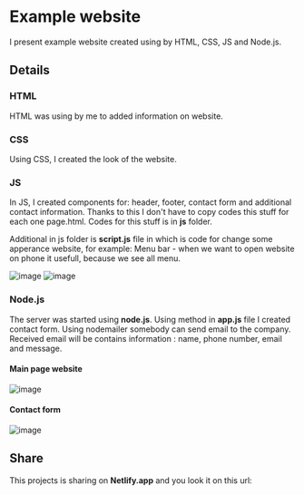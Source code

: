 # Example website 

I present example website created using by HTML, CSS, JS and Node.js.

## Details

### HTML

HTML was using by me to added information on website.

### CSS

Using CSS, I created the look of the website.

### JS 

In JS, I created components for: header, footer, contact form and additional contact information.
Thanks to this I don't have to copy codes this stuff for each one page.html.
Codes for this stuff is in <b>js</b> folder.

Additional in js folder is <b>script.js</b> file in which is code for change some apperance website, for example: 
Menu bar - when we want to open website on phone it usefull, because we see all menu.

![image](https://github.com/daisygith/website_example1/assets/117667906/90f4ec1d-b9bf-47bc-afbb-c7d5d3977ea6)
![image](https://github.com/daisygith/website_example1/assets/117667906/def19fdb-86dd-4fe8-b13c-4a81680b7559)

### Node.js

The server was started using <b>node.js</b>. Using method in <b>app.js</b> file I created contact form.
Using nodemailer somebody can send email to the company.
Received email will be contains information : name, phone number, email and message.


#### Main page website

![image](https://github.com/daisygith/website_example1/assets/117667906/a69a8f30-aa98-471a-87eb-bd74de6c66d1)

#### Contact form

![image](https://github.com/daisygith/website_example1/assets/117667906/a73284e9-bc2f-44ef-8c08-e06d83180f8d)


## Share

This projects is sharing on <b>Netlify.app</b> and you look it on this url:



